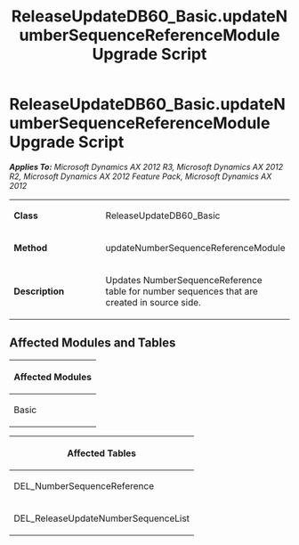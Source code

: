 ﻿---
title: ReleaseUpdateDB60_Basic.updateNumberSequenceReferenceModule Upgrade Script
TOCTitle: ReleaseUpdateDB60_Basic.updateNumberSequenceReferenceModule Upgrade Script
ms:assetid: 52e090ba-c14c-1681-beac-a274dd943de7
ms:mtpsurl: https://msdn.microsoft.com/en-us/library/JJ685567(v=AX.60)
ms:contentKeyID: 49708261
ms.date: 05/18/2015
mtps_version: v=AX.60
---

# ReleaseUpdateDB60\_Basic.updateNumberSequenceReferenceModule Upgrade Script 


_**Applies To:** Microsoft Dynamics AX 2012 R3, Microsoft Dynamics AX 2012 R2, Microsoft Dynamics AX 2012 Feature Pack, Microsoft Dynamics AX 2012_

<table>
<colgroup>
<col style="width: 50%" />
<col style="width: 50%" />
</colgroup>
<tbody>
<tr class="odd">
<td><p><strong>Class</strong></p></td>
<td><p>ReleaseUpdateDB60_Basic</p></td>
</tr>
<tr class="even">
<td><p><strong>Method</strong></p></td>
<td><p>updateNumberSequenceReferenceModule</p></td>
</tr>
<tr class="odd">
<td><p><strong>Description</strong></p></td>
<td><p>Updates NumberSequenceReference table for number sequences that are created in source side.</p></td>
</tr>
</tbody>
</table>


## Affected Modules and Tables

<table>
<colgroup>
<col style="width: 100%" />
</colgroup>
<thead>
<tr class="header">
<th><p>Affected Modules</p></th>
</tr>
</thead>
<tbody>
<tr class="odd">
<td><p>Basic</p></td>
</tr>
</tbody>
</table>


<table>
<colgroup>
<col style="width: 100%" />
</colgroup>
<thead>
<tr class="header">
<th><p>Affected Tables</p></th>
</tr>
</thead>
<tbody>
<tr class="odd">
<td><p>DEL_NumberSequenceReference</p></td>
</tr>
<tr class="even">
<td><p>DEL_ReleaseUpdateNumberSequenceList</p></td>
</tr>
</tbody>
</table>

  


